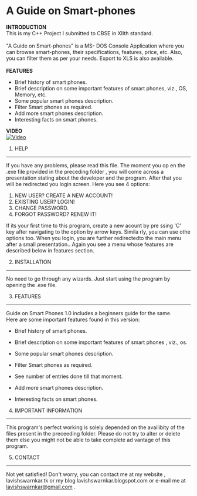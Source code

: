 # A Guide on Smart-phones

**INTRODUCTION**\
This is my C++ Project I submitted to CBSE in XIIth standard.\
\
"A Guide on Smart-phones" is a MS- DOS Console Application where you can browse smart-phones, their specifications, features, price, etc. Also, you can filter them as per your needs. Export to XLS is also available.\
\
**FEATURES**
* Brief history of smart phones.
* Brief description on some important features of smart phones, viz., OS, Memory, etc.
* Some popular smart phones description.
* Filter Smart phones as required.
* Add more smart phones description.
* Interesting facts on smart phones.

**VIDEO**\
[![Video](https://img.youtube.com/vi/M24kpvbXRj8/0.jpg)](http://www.youtube.com/watch?v=M24kpvbXRj8 "A Guide on Smartphones - C++ Project - XIIth CBSE")

 1. HELP
-------------------
If you have any problems, please read this file. The moment you op
en the .exe file provided in the preceding folder , you will come 
across a presentation stating about the developer and the program. 
After that you will be redirected you login screen. Here you see 4 
options:

  1.  NEW USER? CREATE A NEW ACCOUNT!
  2.  EXISTING USER? LOGIN!
  3.  CHANGE PASSWORD.
  4.  FORGOT PASSWORD? RENEW IT!

If its your first time to this program, create a new acount by pre
ssing 'C' key after navigating to the option by arrow keys. Simila
rly, you can use othe options too. When you login, you are further 
redirectedto the main menu after a small  presentation.. Again you 
see a menu whose features are described below in features section.

 2. INSTALLATION
----------------
No need to go through any wizards. Just start using the program by 
opening the .exe file.
 

 3. FEATURES
------------

Guide on Smart Phones 1.0 includes a beginners guide for the same.  
Here are some important features found in this version:

  - Brief history of smart phones.

  - Brief description on some important features of smart phones , 
    viz., os.

  - Some popular smart phones description.

  - Filter Smart phones as required.

  - See number of entries done till that moment.

  - Add more smart phones description.
    
  - Interesting facts on smart phones.

 4. IMPORTANT INFORMATION
-------------------------

This program's perfect working is solely depended on the availibity 
of the files present in the preceeding folder. Please do not try to 
alter or delete them else you might not be able to take complete ad
vantage of this program.

 5. CONTACT
-----------

Not yet satisfied! Don't worry, you can contact me at my  website , 
lavishswarnkar.tk or my blog lavishswarnkar.blogspot.com  or e-mail 
me at lavishswarnkar@gmail.com .
